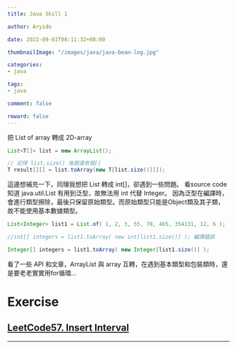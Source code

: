 ```yaml
---
title: Java Skill 1

author: Aryido

date: 2022-09-01T08:11:32+08:00

thumbnailImage: "/images/java/java-bean-log.jpg"

categories:
- java

tags:
- java

comment: false

reward: false
---
```

<!--BODY-->

把 List of array 轉成 2D-array
```java
List<T[]> list = new ArrayList();

// 記得 list.size() 後面還有個[]
T result[][] = list.toArray(new T[list.size()][]);
```

<!--more-->
這邊想補充一下，同理我想把 List<Integer> 轉成 int[]，卻遇到一些問題。 看source code 知道 java.util.List<E> 有用到泛型，故無法用 int 代替 Integer。
因為泛型在編譯時，會進行類型擦除，最後只保留原始類型。而原始類型只能是Object類及其子類，故不能使用基本數據類型。
```java
List<Integer> list1 = List.of( 1, 2, 3, 55, 78, 465, 354131, 12, 6 );

//int[] integers = list1.toArray( new int[list1.size()] ); 編譯錯誤

Integer[] integers = list1.toArray( new Integer[list1.size()] );

```
看了一些 API 和文章，ArrayList 與 array 互轉，在遇到基本類型和包裝類時，還是要老老實實用for循環...

# Exercise
## [LeetCode57. Insert Interval](https://leetcode.com/problems/insert-interval/)

---